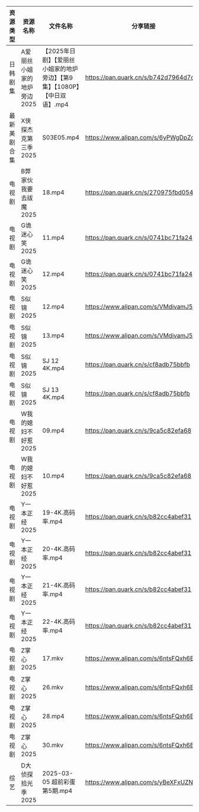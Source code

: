 | 资源类型   | 资源名称             | 文件名称                                         | 分享链接                                 | 更新时间                |
| ------ | ---------------- | -------------------------------------------- | ------------------------------------ | ------------------- |
| 日韩剧集   | A爱丽丝小姐家的地炉旁边2025 | 【2025年日剧】【爱丽丝小姐家的地炉旁边】【第9集】【1080P】【中日双语】.mp4 | https://pan.quark.cn/s/b742d7964d7c  | 2025-03-06 16:20:40 |
| 最新美剧合集 | X侠探杰克第三季2025     | S03E05.mp4                                   | https://www.alipan.com/s/6yPWgDpZc5Z | 2025-03-06 18:07:14 |
| 电视剧    | B弊家伙我要去祓魔2025    | 18.mp4                                       | https://pan.quark.cn/s/270975fbd054  | 2025-03-06 16:21:07 |
| 电视剧    | G诡迷心笑2025        | 11.mp4                                       | https://pan.quark.cn/s/0741bc71fa24  | 2025-03-06 16:22:08 |
| 电视剧    | G诡迷心笑2025        | 12.mp4                                       | https://pan.quark.cn/s/0741bc71fa24  | 2025-03-06 16:22:13 |
| 电视剧    | S似锦2025          | 12.mp4                                       | https://www.alipan.com/s/VMdivamJ5t3 | 2025-03-06 08:06:53 |
| 电视剧    | S似锦2025          | 13.mp4                                       | https://www.alipan.com/s/VMdivamJ5t3 | 2025-03-06 08:06:53 |
| 电视剧    | S似锦2025          | SJ 12 4K.mp4                                 | https://pan.quark.cn/s/cf8adb75bbfb  | 2025-03-06 16:25:08 |
| 电视剧    | S似锦2025          | SJ 13 4K.mp4                                 | https://pan.quark.cn/s/cf8adb75bbfb  | 2025-03-06 16:25:04 |
| 电视剧    | W我的媳妇不好惹2025     | 09.mp4                                       | https://pan.quark.cn/s/9ca5c82efa68  | 2025-03-06 16:26:06 |
| 电视剧    | W我的媳妇不好惹2025     | 10.mp4                                       | https://pan.quark.cn/s/9ca5c82efa68  | 2025-03-06 16:26:10 |
| 电视剧    | Y一本正经2025        | 19-4K.高码率.mp4                                | https://pan.quark.cn/s/b82cc4abef31  | 2025-03-06 16:27:22 |
| 电视剧    | Y一本正经2025        | 20-4K.高码率.mp4                                | https://pan.quark.cn/s/b82cc4abef31  | 2025-03-06 16:27:34 |
| 电视剧    | Y一本正经2025        | 21-4K.高码率.mp4                                | https://pan.quark.cn/s/b82cc4abef31  | 2025-03-06 16:27:38 |
| 电视剧    | Y一本正经2025        | 22-4K.高码率.mp4                                | https://pan.quark.cn/s/b82cc4abef31  | 2025-03-06 16:27:31 |
| 电视剧    | Z掌心2025          | 17.mkv                                       | https://www.alipan.com/s/6ntsFQxh6Eo | 2025-03-06 08:07:37 |
| 电视剧    | Z掌心2025          | 26.mkv                                       | https://www.alipan.com/s/6ntsFQxh6Eo | 2025-03-06 08:07:37 |
| 电视剧    | Z掌心2025          | 28.mp4                                       | https://www.alipan.com/s/6ntsFQxh6Eo | 2025-03-06 08:07:37 |
| 电视剧    | Z掌心2025          | 30.mkv                                       | https://www.alipan.com/s/6ntsFQxh6Eo | 2025-03-06 08:07:36 |
| 综艺     | D大侦探拾光季2025      | 2025-03-05 超前彩蛋第5期.mp4                       | https://www.alipan.com/s/yBeXFxUZNbB | 2025-03-06 08:08:00 |
